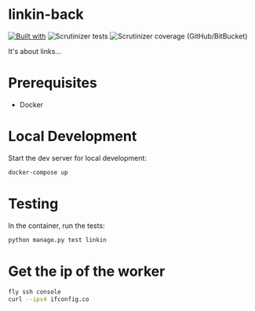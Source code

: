 # linkin-back

[![Built with](https://img.shields.io/badge/Built_with-Cookiecutter_Django_Rest-F7B633.svg)](https://github.com/agconti/cookiecutter-django-rest)
![Scrutinizer tests](https://scrutinizer-ci.com/g/acuatoria/linkin-back/badges/build.png?b=main)
![Scrutinizer coverage (GitHub/BitBucket)](https://img.shields.io/scrutinizer/coverage/g/acuatoria/linkin-back)

It's about links...

# Prerequisites

- Docker

# Local Development

Start the dev server for local development:
```bash
docker-compose up
```

# Testing

In the container, run the tests:
```bash
python manage.py test linkin
```

# Get the ip of the worker
    
```bash
fly ssh console
curl --ipv4 ifconfig.co
```
